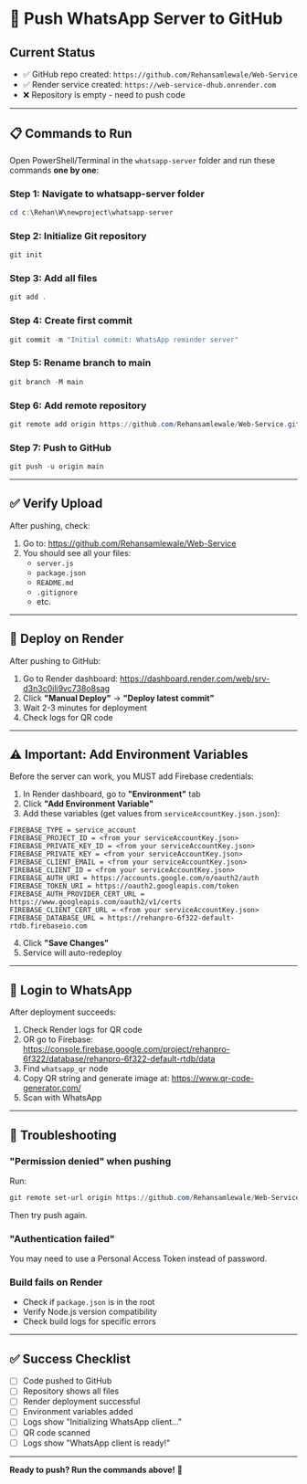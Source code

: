 # 🚀 Push WhatsApp Server to GitHub

## Current Status
- ✅ GitHub repo created: `https://github.com/Rehansamlewale/Web-Service`
- ✅ Render service created: `https://web-service-dhub.onrender.com`
- ❌ Repository is empty - need to push code

---

## 📋 Commands to Run

Open PowerShell/Terminal in the `whatsapp-server` folder and run these commands **one by one**:

### Step 1: Navigate to whatsapp-server folder
```powershell
cd c:\Rehan\W\newproject\whatsapp-server
```

### Step 2: Initialize Git repository
```powershell
git init
```

### Step 3: Add all files
```powershell
git add .
```

### Step 4: Create first commit
```powershell
git commit -m "Initial commit: WhatsApp reminder server"
```

### Step 5: Rename branch to main
```powershell
git branch -M main
```

### Step 6: Add remote repository
```powershell
git remote add origin https://github.com/Rehansamlewale/Web-Service.git
```

### Step 7: Push to GitHub
```powershell
git push -u origin main
```

---

## ✅ Verify Upload

After pushing, check:
1. Go to: https://github.com/Rehansamlewale/Web-Service
2. You should see all your files:
   - `server.js`
   - `package.json`
   - `README.md`
   - `.gitignore`
   - etc.

---

## 🚀 Deploy on Render

After pushing to GitHub:

1. Go to Render dashboard: https://dashboard.render.com/web/srv-d3n3c0ili9vc738o8sag
2. Click **"Manual Deploy"** → **"Deploy latest commit"**
3. Wait 2-3 minutes for deployment
4. Check logs for QR code

---

## ⚠️ Important: Add Environment Variables

Before the server can work, you MUST add Firebase credentials:

1. In Render dashboard, go to **"Environment"** tab
2. Click **"Add Environment Variable"**
3. Add these variables (get values from `serviceAccountKey.json.json`):

```
FIREBASE_TYPE = service_account
FIREBASE_PROJECT_ID = <from your serviceAccountKey.json>
FIREBASE_PRIVATE_KEY_ID = <from your serviceAccountKey.json>
FIREBASE_PRIVATE_KEY = <from your serviceAccountKey.json>
FIREBASE_CLIENT_EMAIL = <from your serviceAccountKey.json>
FIREBASE_CLIENT_ID = <from your serviceAccountKey.json>
FIREBASE_AUTH_URI = https://accounts.google.com/o/oauth2/auth
FIREBASE_TOKEN_URI = https://oauth2.googleapis.com/token
FIREBASE_AUTH_PROVIDER_CERT_URL = https://www.googleapis.com/oauth2/v1/certs
FIREBASE_CLIENT_CERT_URL = <from your serviceAccountKey.json>
FIREBASE_DATABASE_URL = https://rehanpro-6f322-default-rtdb.firebaseio.com
```

4. Click **"Save Changes"**
5. Service will auto-redeploy

---

## 📱 Login to WhatsApp

After deployment succeeds:

1. Check Render logs for QR code
2. OR go to Firebase: https://console.firebase.google.com/project/rehanpro-6f322/database/rehanpro-6f322-default-rtdb/data
3. Find `whatsapp_qr` node
4. Copy QR string and generate image at: https://www.qr-code-generator.com/
5. Scan with WhatsApp

---

## 🐛 Troubleshooting

### "Permission denied" when pushing
Run:
```powershell
git remote set-url origin https://github.com/Rehansamlewale/Web-Service.git
```
Then try push again.

### "Authentication failed"
You may need to use a Personal Access Token instead of password.

### Build fails on Render
- Check if `package.json` is in the root
- Verify Node.js version compatibility
- Check build logs for specific errors

---

## ✅ Success Checklist

- [ ] Code pushed to GitHub
- [ ] Repository shows all files
- [ ] Render deployment successful
- [ ] Environment variables added
- [ ] Logs show "Initializing WhatsApp client..."
- [ ] QR code scanned
- [ ] Logs show "WhatsApp client is ready!"

---

**Ready to push? Run the commands above!** 🚀
